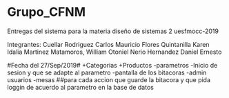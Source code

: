 # Grupo_CFNM
Entregas  del sistema para la materia diseño de sistemas 2 uesfmocc-2019 

Integrantes:
Cuellar Rodriguez Carlos Mauricio
Flores Quintanilla Karen Idalia
Martinez Matamoros, William Otoniel
Nerio Hernandez Daniel Ernesto

#Fecha del 27/Sep/2019#
+Categorias
+Productos
-parametros
-Inicio de sesion y que se adapte al parametro
-pantalla de los bitacoras 
-admin usuarios
-mesas
##para cada accion que guarde la bitacora y que pida loggin de acuerdo al parametro en la base de datos
